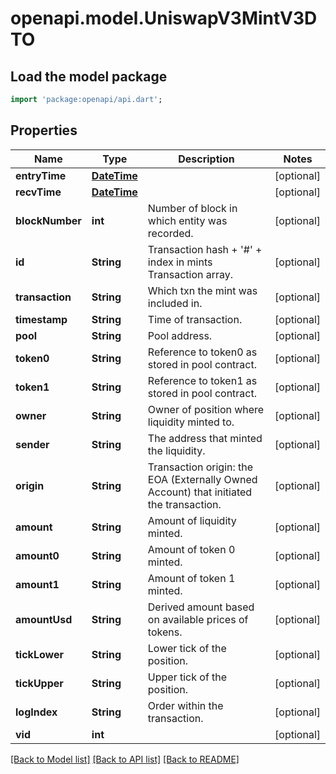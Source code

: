 # openapi.model.UniswapV3MintV3DTO

## Load the model package
```dart
import 'package:openapi/api.dart';
```

## Properties
Name | Type | Description | Notes
------------ | ------------- | ------------- | -------------
**entryTime** | [**DateTime**](DateTime.md) |  | [optional] 
**recvTime** | [**DateTime**](DateTime.md) |  | [optional] 
**blockNumber** | **int** | Number of block in which entity was recorded. | [optional] 
**id** | **String** | Transaction hash + '#' + index in mints Transaction array. | [optional] 
**transaction** | **String** | Which txn the mint was included in. | [optional] 
**timestamp** | **String** | Time of transaction. | [optional] 
**pool** | **String** | Pool address. | [optional] 
**token0** | **String** | Reference to token0 as stored in pool contract. | [optional] 
**token1** | **String** | Reference to token1 as stored in pool contract. | [optional] 
**owner** | **String** | Owner of position where liquidity minted to. | [optional] 
**sender** | **String** | The address that minted the liquidity. | [optional] 
**origin** | **String** | Transaction origin: the EOA (Externally Owned Account) that initiated the transaction. | [optional] 
**amount** | **String** | Amount of liquidity minted. | [optional] 
**amount0** | **String** | Amount of token 0 minted. | [optional] 
**amount1** | **String** | Amount of token 1 minted. | [optional] 
**amountUsd** | **String** | Derived amount based on available prices of tokens. | [optional] 
**tickLower** | **String** | Lower tick of the position. | [optional] 
**tickUpper** | **String** | Upper tick of the position. | [optional] 
**logIndex** | **String** | Order within the transaction. | [optional] 
**vid** | **int** |  | [optional] 

[[Back to Model list]](../README.md#documentation-for-models) [[Back to API list]](../README.md#documentation-for-api-endpoints) [[Back to README]](../README.md)


